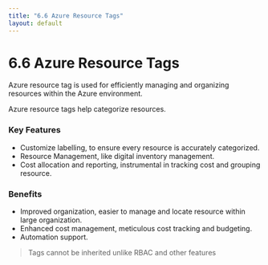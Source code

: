 ```yaml
---
title: "6.6 Azure Resource Tags"
layout: default
---
```


# 6.6 Azure Resource Tags

Azure resource tag is used for efficiently managing and organizing resources within the Azure environment.

Azure resource tags help categorize resources.

### Key Features

- Customize labelling, to ensure every resource is accurately categorized.
- Resource Management, like digital inventory management.
- Cost allocation and reporting, instrumental in tracking cost and grouping resource.

### Benefits

- Improved organization, easier to manage and locate resource within large organization.
- Enhanced cost management, meticulous cost tracking and budgeting.
- Automation support.

> Tags cannot be inherited unlike RBAC and other features

